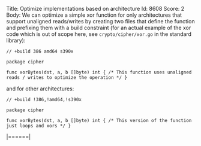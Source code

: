 Title: Optimize implementations based on architecture
Id: 8608
Score: 2
Body:
We can optimize a simple xor function for only architectures that support unaligned reads/writes by creating two files that define the function and prefixing them with a build constraint (for an actual example of the xor code which is out of scope here, see `crypto/cipher/xor.go` in the standard library):

    // +build 386 amd64 s390x
    
    package cipher
    
    func xorBytes(dst, a, b []byte) int { /* This function uses unaligned reads / writes to optimize the operation */ }

and for other architectures:

    // +build !386,!amd64,!s390x
    
    package cipher
    
    func xorBytes(dst, a, b []byte) int { /* This version of the function just loops and xors */ }
|======|
